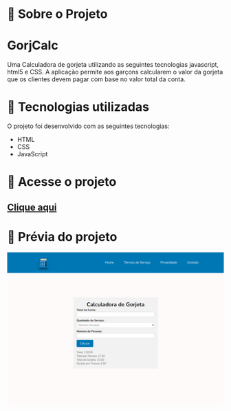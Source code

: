 # :rocket: Sobre o Projeto
# GorjCalc
 Uma Calculadora de gorjeta utilizando as seguintes tecnologias javascript, html5 e CSS. A aplicação permite aos garçons calcularem o valor da gorjeta que os clientes devem pagar com base no valor total da conta.

# :rocket: Tecnologias utilizadas

O projeto foi desenvolvido com as seguintes tecnologias:

* HTML 
* CSS
* JavaScript

# :rocket: Acesse o projeto

## [Clique aqui](https://dev-paixao.github.io/GorjCalc/)

# :rocket: Prévia do projeto

![Preview](./img/preview.png)
